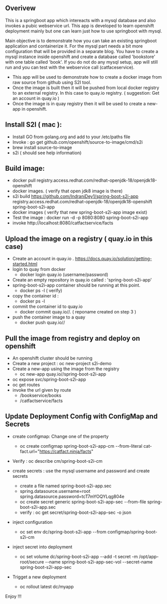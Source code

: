 ## Overivew 

This is a springboot app which intereacts with a mysql database and also invokes a pubic webservice url. This app is developed to learn openshift deployment mainly but one can learn just how to use springboot with mysql.

Main objective is to demonstrate how you can take an existing springboot application and containerize it. For the mysql part needs a bit more configuration that will be provided in a separate blog. You have to create a mysql instance inside openshift and create a database called 'bookstore' with one table called 'book'. If you do not do any mysql setup, app will still run and you can test with the webservice call (catfaceservice).


- This app will be used to demonstrate how to create a docker image from raw source from github using S2I tool. 
- Once the image is built then it will be pushed from local docker registry to an external registry. In this case to quay.io registry. ( suggestion: Get an account in quay.io )
- Once the image is in quay registry then it will be used to create a new-app in openshift.


## Install S2I ( mac ):

- Install GO from golang.org and add to your /etc/paths file
- Invoke : go get github.com/openshift/source-to-image/cmd/s2i 
- brew install source-to-image
- s2i ( should see help information)

## Build image:

- docker pull registry.access.redhat.com/redhat-openjdk-18/openjdk18-openshift
- docker images. ( verify that open jdk8 image is there)
- s2i build https://github.com/IndraniDey1/spring-boot-s2i-app registry.access.redhat.com/redhat-openjdk-18/openjdk18-openshift spring-boot-s2i-app
- docker images ( verify that new spring-boot-s2i-app image exist)
- Test the image : docker run -d -p 8080:8080 spring-boot-s2i-app
- invoke http://localhost:8080/catfactservice/facts

## Upload the image on a registry ( quay.io in this case)

- Create an account in quay.io . https://docs.quay.io/solution/getting-started.html
- login to quay from docker
    - docker login quay.io  (username/password)
- Create an empty repository in quay.io called : 'spring-boot-s2i-app'
- spring-boot-s2i-app container should be running at this point. 
   - docker ps -l ( verify)
- copy the container id : 
   - docker ps -l
- commit the container id to quay.io
    - docker commit <container-id> quay.io/<username>/<reponame>. ( reponame created on step 3 )
- push the container image to a quay
    - docker push quay.io/<username>/<reponame>
   
## Pull the image from registry and deploy on openshift

- An openshift cluster should be running
- Create a new project : oc new-project s2i-demo
- Create a new-app using the image from the registry
    - oc new-app quay.io/<username>/spring-boot-s2i-app
- oc expose svc/spring-boot-s2i-app
- oc get routes
- invoke the url given by route
    - <route>/bookservice/books
    - <route>/catfactservice/facts
 
 ## Update Deployment Config with ConfigMap and Secrets
 
 - create configmap: Change one of the property
   - oc create configmap spring-boot-s2i-app-cm --from-literal cat-fact.url="https://catfact.ninja/facts"

 - Verify : oc describe cm/spring-boot-s2i-cm

 - create secrets  : use the mysql username and password and create secrets
   - create a file named spring-boot-s2i-app.sec    
   - spring.datasource.username=root spring.datasource.password=tcT7mYOQYLqg804e
   - oc create secret generic spring-boot-s2i-app-sec --from-file spring-boot-s2i-app.sec 
   - verify : oc get secret/spring-boot-s2i-app-sec -o json

 - inject configuration 
   - oc set env dc/spring-boot-s2i-app  --from configmap/spring-boot-s2i-cm

 - inject secret into deployment 
   - oc set volume dc/spring-boot-s2i-app --add -t secret -m /opt/app-root/secure --name spring-boot-s2i-app-sec-vol --secret-name spring-boot-s2i-app-sec 
   
 - Trigget a new deployment
   - oc rollout latest dc/myapp


Enjoy !!!
  
